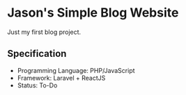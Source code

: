 # Jason's Simple Blog Website
Just my first blog project.

## Specification
- Programming Language: PHP/JavaScript
- Framework: Laravel + ReactJS
- Status: To-Do